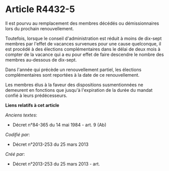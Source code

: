 # Article R4432-5

Il est pourvu au remplacement des membres décédés ou démissionnaires lors du prochain renouvellement.

Toutefois, lorsque le conseil d'administration est réduit à moins de dix-sept membres par l'effet de vacances survenues pour
une cause quelconque, il est procédé à des élections complémentaires dans le délai de deux mois à compter de la vacance qui a
eu pour effet de faire descendre le nombre des membres au-dessous de dix-sept.

Dans l'année qui précède un renouvellement partiel, les élections complémentaires sont reportées à la date de ce
renouvellement.

Les membres élus à la faveur des dispositions susmentionnées ne demeurent en fonctions que jusqu'à l'expiration de la durée
du mandat confié à leurs prédécesseurs.

**Liens relatifs à cet article**

_Anciens textes_:

  - Décret n°84-365 du 14 mai 1984 - art. 9 (Ab)

_Codifié par_:

  - Décret n°2013-253 du 25 mars 2013

_Créé par_:

  - Décret n°2013-253 du 25 mars 2013 - art.

